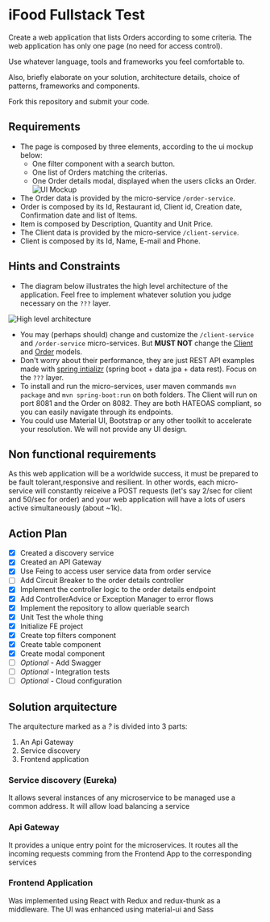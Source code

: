 # iFood Fullstack Test

Create a web application that lists Orders according to some criteria. 
The web application has only one page (no need for access control).

Use whatever language, tools and frameworks you feel comfortable to. 

Also, briefly elaborate on your solution, architecture details, choice of patterns, frameworks and components.

Fork this repository and submit your code.

## Requirements

* The page is composed by three elements, according to the ui mockup below:
    * One filter component with a search button.
    * One list of Orders matching the criterias.
    * One Order details modal, displayed when the users clicks an Order.
![UI Mockup](https://www.lucidchart.com/publicSegments/view/03c3ebfa-7115-4cbb-8b05-397551627f4f/image.png)
* The Order data is provided by the micro-service `/order-service`.
* Order is composed by its Id, Restaurant id, Client id, Creation date, Confirmation date and list of Items.
* Item is composed by Description, Quantity and Unit Price.
* The Client data is provided by the micro-service `/client-service`.
* Client is composed by its Id, Name, E-mail and Phone.

## Hints and Constraints

* The diagram below illustrates the high level architecture of the application. 
Feel free to implement whatever solution you judge necessary on the `???` layer.

![High level architecture](https://www.lucidchart.com/publicSegments/view/79f92b30-8631-4e04-82b0-339616abdd81/image.png)
* You may (perhaps should) change and customize the `/client-service` and `/order-service` micro-services. 
But **MUST NOT** change the [Client](./client-service/src/main/java/com/ifood/demo/client/Client.java) 
and [Order](./order-service/src/main/java/com/ifood/demo/order/Order.java) models. 
* Don't worry about their performance, they are just REST API examples made with 
[spring intializr](https://start.spring.io/) (spring boot + data jpa + data rest). Focus on the `???` layer.
* To install and run the micro-services, user maven commands `mvn package` and `mvn spring-boot:run` on both folders.
The Client will run on port 8081 and the Order on 8082. They are both HATEOAS compliant, 
so you can easily navigate through its endpoints.
* You could use Material UI, Bootstrap or any other toolkit to accelerate your resolution. We will not provide any UI design.

## Non functional requirements

As this web application will be a worldwide success, it must be prepared to be fault tolerant,responsive and resilient. 
In other words, each micro-service will constantly reiceive a POST requests 
(let's say 2/sec for client and 50/sec for order) and your web application will have a lots of users 
active simultaneously (about ~1k).

## Action Plan
- [x] Created a discovery service 
- [x] Created an API Gateway
- [x] Use Feing to access user service data from order service
- [ ] Add Circuit Breaker to the order details controller
- [x] Implement the controller logic to the order details endpoint
- [x] Add ControllerAdvice or Exception Manager to error flows
- [x] Implement the repository to allow queriable search
- [x] Unit Test the whole thing
- [x] Initialize FE project
- [x] Create top filters component
- [x] Create table component
- [x] Create modal component
- [ ] *Optional* - Add Swagger
- [ ] *Optional* - Integration tests
- [ ] *Optional* - Cloud configuration

## Solution arquitecture
The arquitecture marked as a _?_ is divided into 3 parts:
1. An Api Gateway
2. Service discovery
3. Frontend application

### Service discovery (Eureka)
It allows several instances of any microservice to be managed use a common address. It will allow load balancing a service

### Api Gateway
It provides a unique entry point for the microservices. It routes all the incoming requests comming from the Frontend App to the corresponding services

### Frontend Application
Was implemented using React with Redux and redux-thunk as a middleware. The UI was enhanced using material-ui and Sass
